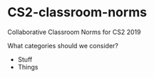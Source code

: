 # CS2-classroom-norms
Collaborative Classroom Norms for CS2 2019

What categories should we consider?
-  Stuff
- Things

